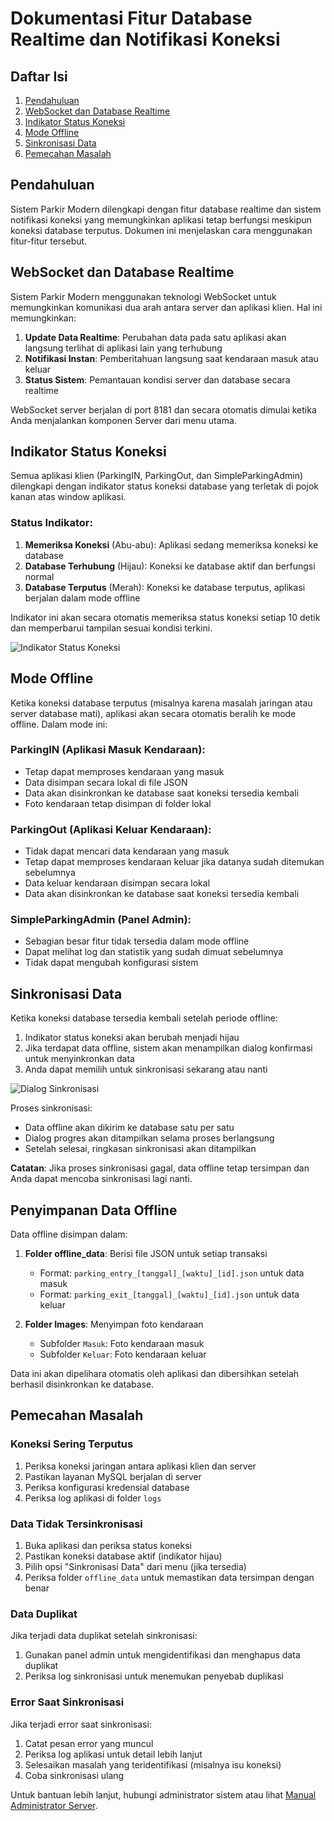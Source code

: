 # Dokumentasi Fitur Database Realtime dan Notifikasi Koneksi

## Daftar Isi
1. [Pendahuluan](#pendahuluan)
2. [WebSocket dan Database Realtime](#websocket-dan-database-realtime)
3. [Indikator Status Koneksi](#indikator-status-koneksi)
4. [Mode Offline](#mode-offline)
5. [Sinkronisasi Data](#sinkronisasi-data)
6. [Pemecahan Masalah](#pemecahan-masalah)

## Pendahuluan

Sistem Parkir Modern dilengkapi dengan fitur database realtime dan sistem notifikasi koneksi yang memungkinkan aplikasi tetap berfungsi meskipun koneksi database terputus. Dokumen ini menjelaskan cara menggunakan fitur-fitur tersebut.

## WebSocket dan Database Realtime

Sistem Parkir Modern menggunakan teknologi WebSocket untuk memungkinkan komunikasi dua arah antara server dan aplikasi klien. Hal ini memungkinkan:

1. **Update Data Realtime**: Perubahan data pada satu aplikasi akan langsung terlihat di aplikasi lain yang terhubung
2. **Notifikasi Instan**: Pemberitahuan langsung saat kendaraan masuk atau keluar
3. **Status Sistem**: Pemantauan kondisi server dan database secara realtime

WebSocket server berjalan di port 8181 dan secara otomatis dimulai ketika Anda menjalankan komponen Server dari menu utama.

## Indikator Status Koneksi

Semua aplikasi klien (ParkingIN, ParkingOut, dan SimpleParkingAdmin) dilengkapi dengan indikator status koneksi database yang terletak di pojok kanan atas window aplikasi.

### Status Indikator:

1. **Memeriksa Koneksi** (Abu-abu): Aplikasi sedang memeriksa koneksi ke database
2. **Database Terhubung** (Hijau): Koneksi ke database aktif dan berfungsi normal
3. **Database Terputus** (Merah): Koneksi ke database terputus, aplikasi berjalan dalam mode offline

Indikator ini akan secara otomatis memeriksa status koneksi setiap 10 detik dan memperbarui tampilan sesuai kondisi terkini.

![Indikator Status Koneksi](../Images/connection_indicator.png)

## Mode Offline

Ketika koneksi database terputus (misalnya karena masalah jaringan atau server database mati), aplikasi akan secara otomatis beralih ke mode offline. Dalam mode ini:

### ParkingIN (Aplikasi Masuk Kendaraan):
- Tetap dapat memproses kendaraan yang masuk
- Data disimpan secara lokal di file JSON
- Data akan disinkronkan ke database saat koneksi tersedia kembali
- Foto kendaraan tetap disimpan di folder lokal

### ParkingOut (Aplikasi Keluar Kendaraan):
- Tidak dapat mencari data kendaraan yang masuk
- Tetap dapat memproses kendaraan keluar jika datanya sudah ditemukan sebelumnya
- Data keluar kendaraan disimpan secara lokal
- Data akan disinkronkan ke database saat koneksi tersedia kembali

### SimpleParkingAdmin (Panel Admin):
- Sebagian besar fitur tidak tersedia dalam mode offline
- Dapat melihat log dan statistik yang sudah dimuat sebelumnya
- Tidak dapat mengubah konfigurasi sistem

## Sinkronisasi Data

Ketika koneksi database tersedia kembali setelah periode offline:

1. Indikator status koneksi akan berubah menjadi hijau
2. Jika terdapat data offline, sistem akan menampilkan dialog konfirmasi untuk menyinkronkan data
3. Anda dapat memilih untuk sinkronisasi sekarang atau nanti

![Dialog Sinkronisasi](../Images/sync_dialog.png)

Proses sinkronisasi:
- Data offline akan dikirim ke database satu per satu
- Dialog progres akan ditampilkan selama proses berlangsung
- Setelah selesai, ringkasan sinkronisasi akan ditampilkan

**Catatan**: Jika proses sinkronisasi gagal, data offline tetap tersimpan dan Anda dapat mencoba sinkronisasi lagi nanti.

## Penyimpanan Data Offline

Data offline disimpan dalam:

1. **Folder offline_data**: Berisi file JSON untuk setiap transaksi
   - Format: `parking_entry_[tanggal]_[waktu]_[id].json` untuk data masuk
   - Format: `parking_exit_[tanggal]_[waktu]_[id].json` untuk data keluar

2. **Folder Images**: Menyimpan foto kendaraan
   - Subfolder `Masuk`: Foto kendaraan masuk
   - Subfolder `Keluar`: Foto kendaraan keluar

Data ini akan dipelihara otomatis oleh aplikasi dan dibersihkan setelah berhasil disinkronkan ke database.

## Pemecahan Masalah

### Koneksi Sering Terputus
1. Periksa koneksi jaringan antara aplikasi klien dan server
2. Pastikan layanan MySQL berjalan di server
3. Periksa konfigurasi kredensial database
4. Periksa log aplikasi di folder `logs`

### Data Tidak Tersinkronisasi
1. Buka aplikasi dan periksa status koneksi
2. Pastikan koneksi database aktif (indikator hijau)
3. Pilih opsi "Sinkronisasi Data" dari menu (jika tersedia)
4. Periksa folder `offline_data` untuk memastikan data tersimpan dengan benar

### Data Duplikat
Jika terjadi data duplikat setelah sinkronisasi:
1. Gunakan panel admin untuk mengidentifikasi dan menghapus data duplikat
2. Periksa log sinkronisasi untuk menemukan penyebab duplikasi

### Error Saat Sinkronisasi
Jika terjadi error saat sinkronisasi:
1. Catat pesan error yang muncul
2. Periksa log aplikasi untuk detail lebih lanjut
3. Selesaikan masalah yang teridentifikasi (misalnya isu koneksi)
4. Coba sinkronisasi ulang

Untuk bantuan lebih lanjut, hubungi administrator sistem atau lihat [Manual Administrator Server](administrator_server_guide.md). 